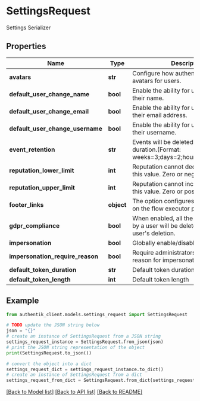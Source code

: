 # SettingsRequest

Settings Serializer

## Properties

Name | Type | Description | Notes
------------ | ------------- | ------------- | -------------
**avatars** | **str** | Configure how authentik should show avatars for users. | [optional] 
**default_user_change_name** | **bool** | Enable the ability for users to change their name. | [optional] 
**default_user_change_email** | **bool** | Enable the ability for users to change their email address. | [optional] 
**default_user_change_username** | **bool** | Enable the ability for users to change their username. | [optional] 
**event_retention** | **str** | Events will be deleted after this duration.(Format: weeks&#x3D;3;days&#x3D;2;hours&#x3D;3,seconds&#x3D;2). | [optional] 
**reputation_lower_limit** | **int** | Reputation cannot decrease lower than this value. Zero or negative. | [optional] 
**reputation_upper_limit** | **int** | Reputation cannot increase higher than this value. Zero or positive. | [optional] 
**footer_links** | **object** | The option configures the footer links on the flow executor pages. | [optional] 
**gdpr_compliance** | **bool** | When enabled, all the events caused by a user will be deleted upon the user&#39;s deletion. | [optional] 
**impersonation** | **bool** | Globally enable/disable impersonation. | [optional] 
**impersonation_require_reason** | **bool** | Require administrators to provide a reason for impersonating a user. | [optional] 
**default_token_duration** | **str** | Default token duration | [optional] 
**default_token_length** | **int** | Default token length | [optional] 

## Example

```python
from authentik_client.models.settings_request import SettingsRequest

# TODO update the JSON string below
json = "{}"
# create an instance of SettingsRequest from a JSON string
settings_request_instance = SettingsRequest.from_json(json)
# print the JSON string representation of the object
print(SettingsRequest.to_json())

# convert the object into a dict
settings_request_dict = settings_request_instance.to_dict()
# create an instance of SettingsRequest from a dict
settings_request_from_dict = SettingsRequest.from_dict(settings_request_dict)
```
[[Back to Model list]](../README.md#documentation-for-models) [[Back to API list]](../README.md#documentation-for-api-endpoints) [[Back to README]](../README.md)


